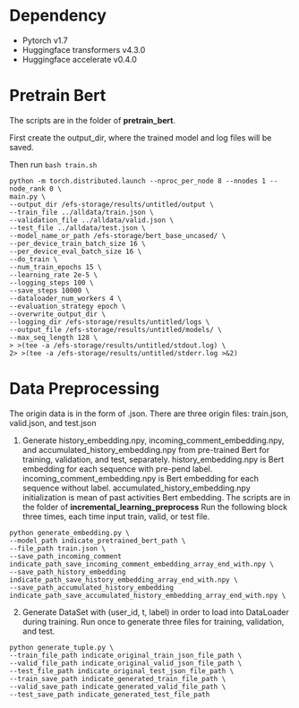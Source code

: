 # Dependency
- Pytorch v1.7
- Huggingface transformers v4.3.0
- Huggingface accelerate v0.4.0
# Pretrain Bert
The scripts are in the folder of **pretrain_bert**.

First create the output_dir, where the trained model and log files will be saved.

Then run `bash train.sh`
```
python -m torch.distributed.launch --nproc_per_node 8 --nnodes 1 --node_rank 0 \
main.py \
--output_dir /efs-storage/results/untitled/output \
--train_file ../alldata/train.json \
--validation_file ../alldata/valid.json \
--test_file ../alldata/test.json \
--model_name_or_path /efs-storage/bert_base_uncased/ \
--per_device_train_batch_size 16 \
--per_device_eval_batch_size 16 \
--do_train \
--num_train_epochs 15 \
--learning_rate 2e-5 \
--logging_steps 100 \
--save_steps 10000 \
--dataloader_num_workers 4 \
--evaluation_strategy epoch \
--overwrite_output_dir \
--logging_dir /efs-storage/results/untitled/logs \
--output_file /efs-storage/results/untitled/models/ \
--max_seq_length 128 \
> >(tee -a /efs-storage/results/untitled/stdout.log) \
2> >(tee -a /efs-storage/results/untitled/stderr.log >&2)
```
# Data Preprocessing
The origin data is in the form of .json. There are three origin files: train.json, valid.json, and test.json

1. Generate history_embedding.npy, incoming_comment_embedding.npy, and accumulated_history_embedding.npy from pre-trained Bert for training, validation, and test, separately.
history_embedding.npy is Bert embedding for each sequence with pre-pend label.
incoming_comment_embedding.npy is Bert embedding for each sequence without label.
accumulated_history_embedding.npy initialization is mean of past activities Bert embedding.
The scripts are in the folder of **incremental_learning_preprocess** 
Run the following block three times, each time input train, valid, or test file.
```
python generate_embedding.py \
--model_path indicate_pretrained_bert_path \
--file_path train.json \
--save_path_incoming_comment indicate_path_save_incoming_comment_embedding_array_end_with.npy \
--save_path_history_embedding indicate_path_save_history_embedding_array_end_with.npy \
--save_path_accumulated_history_embedding indicate_path_save_accumulated_history_embedding_array_end_with.npy \
```
2. Generate DataSet with (user_id, t, label) in order to load into DataLoader during training.
Run once to generate three files for training, validation, and test.
```
python generate_tuple.py \
--train_file_path indicate_original_train_json_file_path \
--valid_file_path indicate_original_valid_json_file_path \
--test_file_path indicate_original_test_json_file_path \
--train_save_path indicate_generated_train_file_path \
--valid_save_path indicate_generated_valid_file_path \
--test_save_path indicate_generated_test_file_path
```
